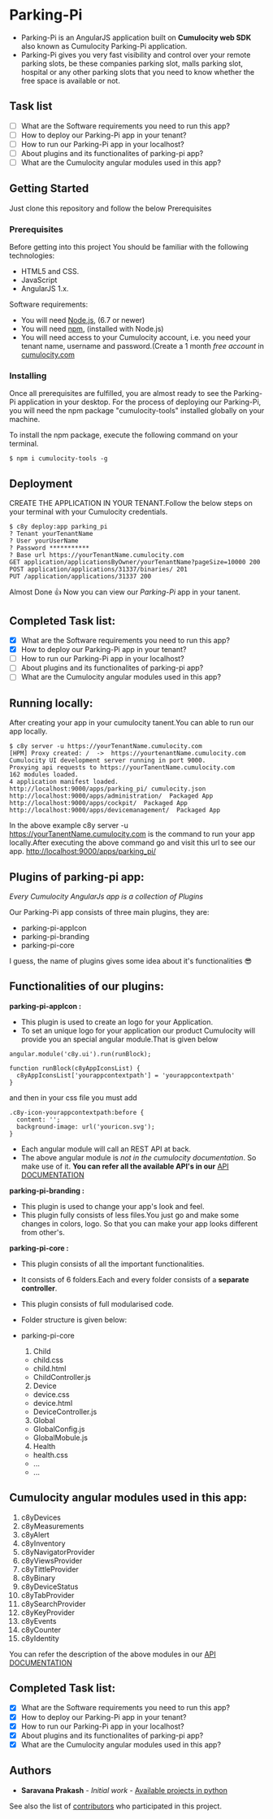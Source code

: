 # Parking-Pi

* Parking-Pi is an AngularJS application built on **Cumulocity web SDK** also known as Cumulocity Parking-Pi application.
* Parking-Pi gives you very fast visibility and control over your remote parking slots, be these companies parking slot, malls parking slot, hospital or any other parking slots that you need to know whether the free space is available or not.

## Task list

- [ ] What are the Software requirements you need to run this app?
- [ ] How to deploy our Parking-Pi app in your tenant? 
- [ ] How to run our Parking-Pi app in your localhost?
- [ ] About plugins and its functionalites of parking-pi app? 
- [ ] What are the Cumulocity angular modules used in this app? 

## Getting Started

Just clone this repository and follow the below Prerequisites

### Prerequisites

Before getting into this project You should be familiar with the following technologies:

* HTML5 and CSS.
* JavaScript
* AngularJS 1.x.

Software requirements:

* You will need [Node.js](https://nodejs.org/en/), (6.7 or newer)
* You will need [npm](https://www.npmjs.com/), (installed with Node.js)
* You will need access to your Cumulocity account, i.e. you need your tenant name, username and password.(Create a 1 month *free account* in [cumulocity.com](https://www.cumulocity.com/)


### Installing

Once all prerequisites are fulfilled, you are almost ready to see the Parking-Pi application in your desktop. For the process of deploying our Parking-Pi, you will need the npm package "cumulocity-tools" installed globally on your machine. 

To install the npm package, execute the following command on your terminal.

```
$ npm i cumulocity-tools -g
```

## Deployment

CREATE THE APPLICATION IN YOUR TENANT.Follow the below steps on your terminal with your Cumulocity credentials.
```
$ c8y deploy:app parking_pi
? Tenant yourTenantName
? User yourUserName
? Password ***********
? Base url https://yourTenantName.cumulocity.com
GET application/applicationsByOwner/yourTenantName?pageSize=10000 200
POST application/applications/31337/binaries/ 201
PUT /application/applications/31337 200
```

Almost Done :+1: Now you can view our *Parking-Pi* app in your tanent.

## Completed Task list:

- [x] What are the Software requirements you need to run this app?
- [x] How to deploy our Parking-Pi app in your tenant? 
- [ ] How to run our Parking-Pi app in your localhost?
- [ ] About plugins and its functionalites of parking-pi app? 
- [ ] What are the Cumulocity angular modules used in this app? 

## Running locally:

After creating your app in your cumulocity tanent.You can able to run our app locally.

```
$ c8y server -u https://yourTenantName.cumulocity.com
[HPM] Proxy created: /  ->  https://yourtenantName.cumulocity.com
Cumulocity UI development server running in port 9000.
Proxying api requests to https://yourTanentName.cumulocity.com
162 modules loaded.
4 application manifest loaded.
http://localhost:9000/apps/parking_pi/ cumulocity.json
http://localhost:9000/apps/administration/  Packaged App
http://localhost:9000/apps/cockpit/  Packaged App
http://localhost:9000/apps/devicemanagement/  Packaged App
```

In the above example c8y server -u https://yourTanentName.cumulocity.com is the command to run your app locally.After executing the above command go and visit this url to see our app. [http://localhost:9000/apps/parking_pi/](http://localhost:9000/apps/parking_pi/) 

## Plugins of parking-pi app:

*Every Cumulocity AngularJs app is a collection of Plugins*

Our Parking-Pi app consists of three main plugins, they are:
* parking-pi-appIcon
* parking-pi-branding
* parking-pi-core

I guess, the name of plugins gives some idea about it's functionalities 😎

## Functionalities of our plugins:

**parking-pi-appIcon :**
* This plugin is used to create an logo for your Application.
* To set an unique logo for your application our product Cumulocity will provide you an special angular module.That is given below

```
angular.module('c8y.ui').run(runBlock);

function runBlock(c8yAppIconsList) {
  c8yAppIconsList['yourappcontextpath'] = 'yourappcontextpath'
}

```
and then in your css file you must add

```
.c8y-icon-yourappcontextpath:before {
  content: '';
  background-image: url('youricon.svg');
}

```
* Each angular module will call an REST API at back.
* The above angular module is *not in the cumulocity documentation*. So make use of it.
**You can refer all the available API's in our** [API DOCUMENTATION](http://resources.cumulocity.com/documentation/jssdk/latest/#/api)

**parking-pi-branding :**
* This plugin is used to change your app's look and feel.
* This plugin fully consists of less files.You just go and make some changes in colors, logo. So that you can make your app looks different from other's.

**parking-pi-core :**
* This plugin consists of all the important functionalities.
* It consists of 6 folders.Each and every folder consists of a **separate controller**.
* This plugin consists of full modularised code.
* Folder structure is given below:
  
* parking-pi-core
   1. Child
     - child.css
     - child.html
     - ChildController.js
   2. Device
     - device.css
     - device.html
     - DeviceController.js
   3. Global
     - GlobalConfig.js
     - GlobalMobule.js
   4. Health
     - health.css
     - ...
     - ...
     
## Cumulocity angular modules used in this app:

  1.  c8yDevices
  2.  c8yMeasurements
  3.  c8yAlert
  4.  c8yInventory
  5.  c8yNavigatorProvider
  6.  c8yViewsProvider
  7.  c8yTittleProvider
  8.  c8yBinary
  9.  c8yDeviceStatus
  10. c8yTabProvider
  11. c8ySearchProvider
  12. c8yKeyProvider
  13. c8yEvents
  14. c8yCounter
  14. c8yIdentity
  
  You can refer the description of the above modules in our [API DOCUMENTATION](http://resources.cumulocity.com/documentation/jssdk/latest/#/api)
  
 ## Completed Task list:

- [x] What are the Software requirements you need to run this app?
- [x] How to deploy our Parking-Pi app in your tenant? 
- [x] How to run our Parking-Pi app in your localhost?
- [x] About plugins and its functionalites of parking-pi app? 
- [x] What are the Cumulocity angular modules used in this app?

## Authors

* **Saravana Prakash** - *Initial work* - [Available projects in python](https://bitbucket.org/dashboard/overview)

See also the list of [contributors](https://github.com/your/project/contributors) who participated in this project.



